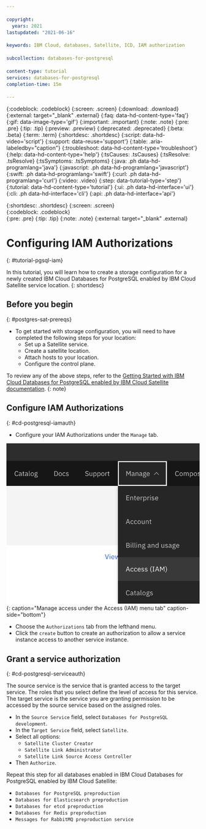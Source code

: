 ```yaml
---

copyright:
  years: 2021
lastupdated: "2021-06-16"

keywords: IBM Cloud, databases, Satellite, ICD, IAM authorization

subcollection: databases-for-postgresql

content-type: tutorial
services: databases-for-postgresql
completion-time: 15m

---
```


{:codeblock: .codeblock}
{:screen: .screen}
{:download: .download}
{:external: target="_blank" .external}
{:faq: data-hd-content-type='faq'}
{:gif: data-image-type='gif'}
{:important: .important}
{:note: .note}
{:pre: .pre}
{:tip: .tip}
{:preview: .preview}
{:deprecated: .deprecated}
{:beta: .beta}
{:term: .term}
{:shortdesc: .shortdesc}
{:script: data-hd-video='script'}
{:support: data-reuse='support'}
{:table: .aria-labeledby="caption"}
{:troubleshoot: data-hd-content-type='troubleshoot'}
{:help: data-hd-content-type='help'}
{:tsCauses: .tsCauses}
{:tsResolve: .tsResolve}
{:tsSymptoms: .tsSymptoms}
{:java: .ph data-hd-programlang='java'}
{:javascript: .ph data-hd-programlang='javascript'}
{:swift: .ph data-hd-programlang='swift'}
{:curl: .ph data-hd-programlang='curl'}
{:video: .video}
{:step: data-tutorial-type='step'}
{:tutorial: data-hd-content-type='tutorial'}
{:ui: .ph data-hd-interface='ui'}
{:cli: .ph data-hd-interface='cli'}
{:api: .ph data-hd-interface='api'}

{:shortdesc: .shortdesc}
{:screen: .screen}  
{:codeblock: .codeblock}  
{:pre: .pre}
{:tip: .tip}
{:note: .note}
{:external: target="_blank" .external}
<!--  {:step: data-tutorial-type='step'} Apply to steps for automatic numbering -->

<!-- The title of your tutorial should be in active voice and and start with a verb. If you include product names, makes sure to use the non-trademarked short version conref. -->
<!-- Make sure each H1/H2/H3/etc. heading is _unique_ to your tutorial by adding a short but human-readable identifier. For example, instead of just "#overview", use "#cd-kube-overview" -->

# Configuring IAM Authorizations
{: #tutorial-pgsql-iam}
<!--{: toc-content-type="tutorial"}  Always use this value -->
<!--{: toc-completion-time="10m"} <!-- Use same value from completion-time metadata above-->

<!-- The short description should be a single, concise paragraph that contains one or two sentences and no more than 50 words. Briefly mention what the user's learning goal is and include the following SEO keywords in the title short description: IBM Cloud, ServiceName, tutorial.--> 

In this tutorial, you will learn how to create a storage configuration for a newly created IBM Cloud Databases for PostgreSQL enabled by IBM Cloud Satellite service location.
{: shortdesc}

<!-- It's recommended to include an architectural diagram that shows how the services that are used in this tutorial interact. SVG is the recommended format. If you include a diagram, include a brief text-based description of the workflow shown in the diagram, using active voice to describe the workflow. This makes the content more searchable and improves accessibility. -->

<!--![Architectural diagram](images/image.svg)
{: figure caption="Figure 1. A diagram that shows the architecture for my tutorial."}

<!-- The pipeline that you create has the following architecture:
1. Workflow step 1
1. Workflow step 2
1. Workflow step 3
1. Workflow step 4-->

## Before you begin
{: #postgres-sat-prereqs}

<!-- List any access, setup, or knowledge that the user must have before they start the tutorial. Be sure to link to any related documentation or resources to help the user complete these prerequisites.-->

<!-- Note: Currently no format for checkboxes. Let's check with design if required for first pass -->

* To get started with storage configuration, you will need to have completed the following steps for your location: 
  * Set up a Satellite service.
  * Create a satellite location. 
  * Attach hosts to your location.
  * Configure the control plane.

To review any of the above steps, refer to the [Getting Started with IBM Cloud Databases for PostgreSQL enabled by IBM Cloud Satellite documentation](docs/howto-sat-location.md).
{: note}

<!-- For each step in your tutorial, add an H2 section. The title should be task-oriented and descriptive. If you find your tutorial going over 9 steps, consider whether your substeps can be grouped differently or whether your tutorial should be a multi-part series. -->

## Configure IAM Authorizations
{: #cd-postgresql-iamauth}

<!-- Introduce each major step with a description of what it will accomplish. If there are sequential substeps, use an ordered list for each substep. Don't include the step number. -->

- Configure your IAM Authorizations under the `Manage` tab.

![Manage tab for configuring IAM Authorizations](/images/manage-iam.png){: caption="Manage access under the Access (IAM) menu tab" caption-side="bottom"}

- Choose the `Authorizations` tab from the lefthand menu.
- Click the `create` button  to create an authorization to allow a service instance access to another service instance.

## Grant a service authorization
{: #cd-postgresql-serviceauth}

The source service is the service that is granted access to the target service. The roles that you select define the level of access for this service. The target service is the service you are granting permission to be accessed by the source service based on the assigned roles.

- In the `Source Service` field, select `Databases for PostgreSQL development`.
- In the `Target Service` field, select `Satellite`.
- Select all options:
  - `Satellite Cluster Creator` 
  - `Satellite Link Administrator` 
  - `Satellite Link Source Access Controller`
 - Then `Authorize`.
 
Repeat this step for all databases enabled in IBM Cloud Databases for PostgreSQL enabled by IBM Cloud Satellite: 
- `Databases for PostgreSQL preproduction`
- `Databases for Elasticsearch preproduction`
- `Databases for etcd preproduction`
- `Databases for Redis preproduction`
- `Messages for RabbitMQ preproduction service`
